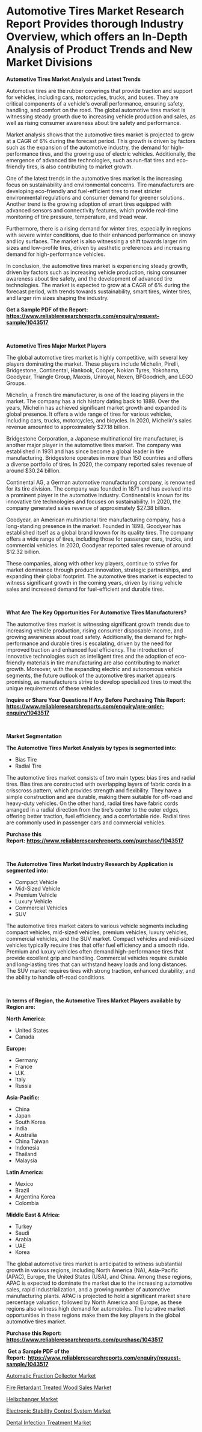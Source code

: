<p><h1>Automotive Tires Market Research Report Provides thorough Industry Overview, which offers an In-Depth Analysis of Product Trends and New Market Divisions</h1></p><p><strong>Automotive Tires Market Analysis and Latest Trends</strong></p>
<p><p>Automotive tires are the rubber coverings that provide traction and support for vehicles, including cars, motorcycles, trucks, and buses. They are critical components of a vehicle's overall performance, ensuring safety, handling, and comfort on the road. The global automotive tires market is witnessing steady growth due to increasing vehicle production and sales, as well as rising consumer awareness about tire safety and performance.</p><p>Market analysis shows that the automotive tires market is projected to grow at a CAGR of 6% during the forecast period. This growth is driven by factors such as the expansion of the automotive industry, the demand for high-performance tires, and the growing use of electric vehicles. Additionally, the emergence of advanced tire technologies, such as run-flat tires and eco-friendly tires, is also contributing to market growth.</p><p>One of the latest trends in the automotive tires market is the increasing focus on sustainability and environmental concerns. Tire manufacturers are developing eco-friendly and fuel-efficient tires to meet stricter environmental regulations and consumer demand for greener solutions. Another trend is the growing adoption of smart tires equipped with advanced sensors and connectivity features, which provide real-time monitoring of tire pressure, temperature, and tread wear.</p><p>Furthermore, there is a rising demand for winter tires, especially in regions with severe winter conditions, due to their enhanced performance on snowy and icy surfaces. The market is also witnessing a shift towards larger rim sizes and low-profile tires, driven by aesthetic preferences and increasing demand for high-performance vehicles.</p><p>In conclusion, the automotive tires market is experiencing steady growth, driven by factors such as increasing vehicle production, rising consumer awareness about tire safety, and the development of advanced tire technologies. The market is expected to grow at a CAGR of 6% during the forecast period, with trends towards sustainability, smart tires, winter tires, and larger rim sizes shaping the industry.</p></p>
<p><strong>Get a Sample PDF of the Report:&nbsp; <a href="https://www.reliableresearchreports.com/enquiry/request-sample/1043517">https://www.reliableresearchreports.com/enquiry/request-sample/1043517</a></strong></p>
<p>&nbsp;</p>
<p><strong>Automotive Tires Major Market Players</strong></p>
<p><p>The global automotive tires market is highly competitive, with several key players dominating the market. These players include Michelin, Pirelli, Bridgestone, Continental, Hankook, Cooper, Nokian Tyres, Yokohama, Goodyear, Triangle Group, Maxxis, Uniroyal, Nexen, BFGoodrich, and LEGO Groups. </p><p>Michelin, a French tire manufacturer, is one of the leading players in the market. The company has a rich history dating back to 1889. Over the years, Michelin has achieved significant market growth and expanded its global presence. It offers a wide range of tires for various vehicles, including cars, trucks, motorcycles, and bicycles. In 2020, Michelin's sales revenue amounted to approximately $27.18 billion.</p><p>Bridgestone Corporation, a Japanese multinational tire manufacturer, is another major player in the automotive tires market. The company was established in 1931 and has since become a global leader in tire manufacturing. Bridgestone operates in more than 150 countries and offers a diverse portfolio of tires. In 2020, the company reported sales revenue of around $30.24 billion.</p><p>Continental AG, a German automotive manufacturing company, is renowned for its tire division. The company was founded in 1871 and has evolved into a prominent player in the automotive industry. Continental is known for its innovative tire technologies and focuses on sustainability. In 2020, the company generated sales revenue of approximately $27.38 billion.</p><p>Goodyear, an American multinational tire manufacturing company, has a long-standing presence in the market. Founded in 1898, Goodyear has established itself as a global brand known for its quality tires. The company offers a wide range of tires, including those for passenger cars, trucks, and commercial vehicles. In 2020, Goodyear reported sales revenue of around $12.32 billion.</p><p>These companies, along with other key players, continue to strive for market dominance through product innovation, strategic partnerships, and expanding their global footprint. The automotive tires market is expected to witness significant growth in the coming years, driven by rising vehicle sales and increased demand for fuel-efficient and durable tires.</p></p>
<p>&nbsp;</p>
<p><strong>What Are The Key Opportunities For Automotive Tires Manufacturers?</strong></p>
<p><p>The automotive tires market is witnessing significant growth trends due to increasing vehicle production, rising consumer disposable income, and growing awareness about road safety. Additionally, the demand for high-performance and durable tires is escalating, driven by the need for improved traction and enhanced fuel efficiency. The introduction of innovative technologies such as intelligent tires and the adoption of eco-friendly materials in tire manufacturing are also contributing to market growth. Moreover, with the expanding electric and autonomous vehicle segments, the future outlook of the automotive tires market appears promising, as manufacturers strive to develop specialized tires to meet the unique requirements of these vehicles.</p></p>
<p><strong>Inquire or Share Your Questions If Any Before Purchasing This Report: <a href="https://www.reliableresearchreports.com/enquiry/pre-order-enquiry/1043517">https://www.reliableresearchreports.com/enquiry/pre-order-enquiry/1043517</a></strong></p>
<p>&nbsp;</p>
<p><strong>Market Segmentation</strong></p>
<p><strong>The Automotive Tires Market Analysis by types is segmented into:</strong></p>
<p><ul><li>Bias Tire</li><li>Radial Tire</li></ul></p>
<p><p>The automotive tires market consists of two main types: bias tires and radial tires. Bias tires are constructed with overlapping layers of fabric cords in a crisscross pattern, which provides strength and flexibility. They have a simple construction and are durable, making them suitable for off-road and heavy-duty vehicles. On the other hand, radial tires have fabric cords arranged in a radial direction from the tire's center to the outer edges, offering better traction, fuel efficiency, and a comfortable ride. Radial tires are commonly used in passenger cars and commercial vehicles.</p></p>
<p><strong>Purchase this Report:&nbsp;<a href="https://www.reliableresearchreports.com/purchase/1043517">https://www.reliableresearchreports.com/purchase/1043517</a></strong></p>
<p>&nbsp;</p>
<p><strong>The Automotive Tires Market Industry Research by Application is segmented into:</strong></p>
<p><ul><li>Compact Vehicle</li><li>Mid-Sized Vehicle</li><li>Premium Vehicle</li><li>Luxury Vehicle</li><li>Commercial Vehicles</li><li>SUV</li></ul></p>
<p><p>The automotive tires market caters to various vehicle segments including compact vehicles, mid-sized vehicles, premium vehicles, luxury vehicles, commercial vehicles, and the SUV market. Compact vehicles and mid-sized vehicles typically require tires that offer fuel efficiency and a smooth ride. Premium and luxury vehicles often demand high-performance tires that provide excellent grip and handling. Commercial vehicles require durable and long-lasting tires that can withstand heavy loads and long distances. The SUV market requires tires with strong traction, enhanced durability, and the ability to handle off-road conditions.</p></p>
<p>&nbsp;</p>
<p><strong>In terms of Region, the Automotive Tires Market Players available by Region are:</strong></p>
<p>
    <p> <strong> North America: </strong>
        <ul>
            <li>United States</li>
            <li>Canada</li>
        </ul>
        </p> 
    <p> <strong> Europe: </strong>
        <ul>
            <li>Germany</li>
            <li>France</li>
            <li>U.K.</li>
            <li>Italy</li>
            <li>Russia</li>
        </ul>
        </p> 
    <p> <strong> Asia-Pacific: </strong>
        <ul>
            <li>China</li>
            <li>Japan</li>
            <li>South Korea</li>
            <li>India</li>
            <li>Australia</li>
            <li>China Taiwan</li>
            <li>Indonesia</li>
            <li>Thailand</li>
            <li>Malaysia</li>
        </ul>
        </p> 
    <p> <strong> Latin America: </strong>
        <ul>
            <li>Mexico</li>
            <li>Brazil</li>
            <li>Argentina Korea</li>
            <li>Colombia</li>
        </ul>
        </p> 
    <p> <strong> Middle East & Africa: </strong>
        <ul>
            <li>Turkey</li>
            <li>Saudi</li>
            <li>Arabia</li>
            <li>UAE</li>
            <li>Korea</li>
        </ul>
    </p>
    </p>
<p><p>The global automotive tires market is anticipated to witness substantial growth in various regions, including North America (NA), Asia-Pacific (APAC), Europe, the United States (USA), and China. Among these regions, APAC is expected to dominate the market due to the increasing automotive sales, rapid industrialization, and a growing number of automotive manufacturing plants. APAC is projected to hold a significant market share percentage valuation, followed by North America and Europe, as these regions also witness high demand for automobiles. The lucrative market opportunities in these regions make them the key players in the global automotive tires market.</p></p>
<p><strong>Purchase this Report: <a href="https://www.reliableresearchreports.com/purchase/1043517">https://www.reliableresearchreports.com/purchase/1043517</a></strong></p>
<p>&nbsp;<strong>Get a Sample PDF of the Report:&nbsp;&nbsp;<a href="https://www.reliableresearchreports.com/enquiry/request-sample/1043517">https://www.reliableresearchreports.com/enquiry/request-sample/1043517</a></strong></p>
<p><strong></strong></p>
<p><p><a href="https://www.linkedin.com/pulse/decoding-automatic-fraction-collector-market-deep-dive-mex8e/">Automatic Fraction Collector Market</a></p><p><a href="https://github.com/kuntayevaz/Market-Research-Report-List-1/blob/main/fire-retardant-treated-wood-sales-market.md">Fire Retardant Treated Wood Sales Market</a></p><p><a href="https://www.linkedin.com/pulse/helixchanger-market-research-report-unlocks-analysis-financial-swt7e/">Helixchanger Market</a></p><p><a href="https://medium.com/@toneygrimes2023/electronic-stability-control-system-market-size-cagr-trends-2024-2030-5b5e58f980a4">Electronic Stability Control System Market</a></p><p><a href="https://medium.com/@elyssablick/dental-infection-treatment-market-size-cagr-trends-2024-2030-0c18a4c1ac22">Dental Infection Treatment Market</a></p></p>